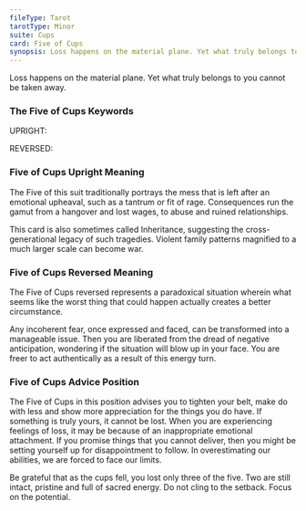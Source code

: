 ```yaml
---
fileType: Tarot
tarotType: Minor
suite: Cups
card: Five of Cups
synopsis: Loss happens on the material plane. Yet what truly belongs to you cannot be taken away.
---
```

Loss happens on the material plane. Yet what truly belongs to you cannot be taken away.

### The Five of Cups Keywords

UPRIGHT: 

REVERSED: 

### Five of Cups Upright Meaning

The Five of this suit traditionally portrays the mess that is left after an emotional upheaval, such as a tantrum or fit of rage. Consequences run the gamut from a hangover and lost wages, to abuse and ruined relationships.

This card is also sometimes called Inheritance, suggesting the cross-generational legacy of such tragedies. Violent family patterns magnified to a much larger scale can become war.

### Five of Cups Reversed Meaning

The Five of Cups reversed represents a paradoxical situation wherein what seems like the worst thing that could happen actually creates a better circumstance.

Any incoherent fear, once expressed and faced, can be transformed into a manageable issue. Then you are liberated from the dread of negative anticipation, wondering if the situation will blow up in your face. You are freer to act authentically as a result of this energy turn.

### Five of Cups Advice Position

The Five of Cups in this position advises you to tighten your belt, make do with less and show more appreciation for the things you do have. If something is truly yours, it cannot be lost. When you are experiencing feelings of loss, it may be because of an inappropriate emotional attachment. If you promise things that you cannot deliver, then you might be setting yourself up for disappointment to follow. In overestimating our abilities, we are forced to face our limits.

Be grateful that as the cups fell, you lost only three of the five. Two are still intact, pristine and full of sacred energy. Do not cling to the setback. Focus on the potential.